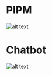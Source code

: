 # PIPM

![alt text](https://github.com/ladooniani/tailab/blob/master/assets/tai_lab_terbinari_cbm_project_logo.png)

# Chatbot

![alt text](https://github.com/ladooniani/tailab/blob/master/assets/pipm_chatbot.jpg)

